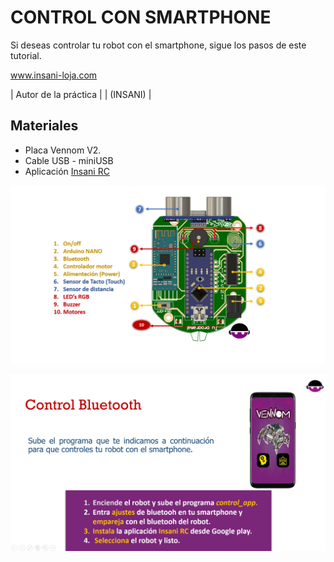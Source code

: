 # CONTROL CON SMARTPHONE

Si deseas controlar tu robot con el smartphone, sigue los pasos de este tutorial.



www.insani-loja.com

| Autor de la práctica |
| (INSANI) |


## Materiales
- Placa Vennom V2.
- Cable USB - miniUSB
- Aplicación [Insani RC](https://play.google.com/store/apps/details?id=com.insanirc.juanandres.insanirc)

![Placa de programacion Vennom](https://github.com/jandrs300/Bloques_M/blob/master/ejemplos_vennom/Version_2/placa-version2.png)




![programa contro Bluetooth con Arduino](https://github.com/Insani01/Tutoriales/blob/master/BLUETOOTH/CONTROL_app.PNG)
